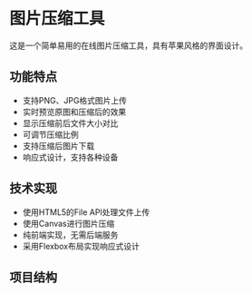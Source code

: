 # 图片压缩工具

这是一个简单易用的在线图片压缩工具，具有苹果风格的界面设计。

## 功能特点

- 支持PNG、JPG格式图片上传
- 实时预览原图和压缩后的效果
- 显示压缩前后文件大小对比
- 可调节压缩比例
- 支持压缩后图片下载
- 响应式设计，支持各种设备

## 技术实现

- 使用HTML5的File API处理文件上传
- 使用Canvas进行图片压缩
- 纯前端实现，无需后端服务
- 采用Flexbox布局实现响应式设计

## 项目结构 